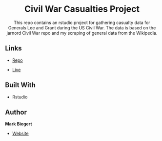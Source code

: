 <h1 align="center">Civil War Casualties Project</h1>

<p align="center">This repo contains an rstudio project for gathering casualty data for Generals Lee and Grant during the US Civil War. The data is based on the jarnord Civil War repo and my scraping of general data from the Wikipedia.</p>

## Links

- [Repo](https://github.com/ziggle/Civil_War_Casualties "Civil War Casualty Repo")

- [Live](https://github.com/ziggle/Civil_War_Casualties "Blog Post")

## Built With

- Rstudio

## Author

**Mark Biegert**

- [Website](https://mathscinotes.com "Blog Site")
